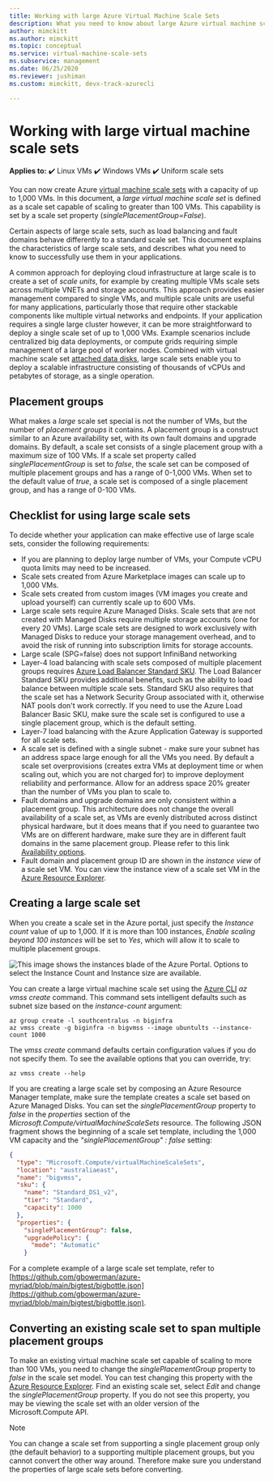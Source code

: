 ```yaml
---
title: Working with large Azure Virtual Machine Scale Sets
description: What you need to know about large Azure virtual machine scale sets in order to use them in your application.
author: mimckitt
ms.author: mimckitt
ms.topic: conceptual
ms.service: virtual-machine-scale-sets
ms.subservice: management
ms.date: 06/25/2020
ms.reviewer: jushiman
ms.custom: mimckitt, devx-track-azurecli

---
```

# Working with large virtual machine scale sets

**Applies to:** :heavy_check_mark: Linux VMs :heavy_check_mark: Windows VMs :heavy_check_mark: Uniform scale sets

You can now create Azure [virtual machine scale sets](./index.yml) with a capacity of up to 1,000 VMs. In this document, a _large virtual machine scale set_ is defined as a scale set capable of scaling to greater than 100 VMs. This capability is set by a scale set property (_singlePlacementGroup=False_). 

Certain aspects of large scale sets, such as load balancing and fault domains behave differently to a standard scale set. This document explains the characteristics of large scale sets, and describes what you need to know to successfully use them in your applications. 

A common approach for deploying cloud infrastructure at large scale is to create a set of _scale units_, for example by creating multiple VMs scale sets across multiple VNETs and storage accounts. This approach provides easier management compared to single VMs, and multiple scale units are useful for many applications, particularly those that require other stackable components like multiple virtual networks and endpoints. If your application requires a single large cluster however, it can be more straightforward to deploy a single scale set of up to 1,000 VMs. Example scenarios include centralized big data deployments, or compute grids requiring simple management of a large pool of worker nodes. Combined with virtual machine scale set [attached data disks](virtual-machine-scale-sets-attached-disks.md), large scale sets enable you to deploy a scalable infrastructure consisting of thousands of vCPUs and petabytes of storage, as a single operation.

## Placement groups 
What makes a _large_ scale set special is not the number of VMs, but the number of _placement groups_ it contains. A placement group is a construct similar to an Azure availability set, with its own fault domains and upgrade domains. By default, a scale set consists of a single placement group with a maximum size of 100 VMs. If a scale set property called _singlePlacementGroup_ is set to _false_, the scale set can be composed of multiple placement groups and has a range of 0-1,000 VMs. When set to the default value of _true_, a scale set is composed of a single placement group, and has a range of 0-100 VMs.

## Checklist for using large scale sets
To decide whether your application can make effective use of large scale sets, consider the following requirements:

- If you are planning to deploy large number of VMs, your Compute vCPU quota limits may need to be increased. 
- Scale sets created from Azure Marketplace images can scale up to 1,000 VMs.
- Scale sets created from custom images (VM images you create and upload yourself) can currently scale up to 600 VMs.
- Large scale sets require Azure Managed Disks. Scale sets that are not created with Managed Disks require multiple storage accounts (one for every 20 VMs). Large scale sets are designed to work exclusively with Managed Disks to reduce your storage management overhead, and to avoid the risk of running into subscription limits for storage accounts. 
- Large scale (SPG=false) does not support InfiniBand networking
- Layer-4 load balancing with scale sets composed of multiple placement groups requires [Azure Load Balancer Standard SKU](../load-balancer/load-balancer-overview.md). The Load Balancer Standard SKU provides additional benefits, such as the ability to load balance between multiple scale sets. Standard SKU also requires that the scale set has a Network Security Group associated with it, otherwise NAT pools don't work correctly. If you need to use the Azure Load Balancer Basic SKU, make sure the scale set is configured to use a single placement group, which is the default setting.
- Layer-7 load balancing with the Azure Application Gateway is supported for all scale sets.
- A scale set is defined with a single subnet - make sure your subnet has an address space large enough for all the VMs you need. By default a scale set overprovisions (creates extra VMs at deployment time or when scaling out, which you are not charged for) to improve deployment reliability and performance. Allow for an address space 20% greater than the number of VMs you plan to scale to.
- Fault domains and upgrade domains are only consistent within a placement group. This architecture does not change the overall availability of a scale set, as VMs are evenly distributed across distinct physical hardware, but it does means that if you need to guarantee two VMs are on different hardware, make sure they are in different fault domains in the same placement group. Please refer to this link [Availability options](../virtual-machines/availability.md). 
- Fault domain and placement group ID are shown in the _instance view_ of a scale set VM. You can view the instance view of a scale set VM in the [Azure Resource Explorer](https://resources.azure.com/).

## Creating a large scale set
When you create a scale set in the Azure portal, just specify the *Instance count* value of up to 1,000. If it is more than 100 instances, *Enable scaling beyond 100 instances* will be set to *Yes*, which will allow it to scale to multiple placement groups. 

![This image shows the instances blade of the Azure Portal. Options to select the Instance Count and Instance size are available.](./media/virtual-machine-scale-sets-placement-groups/portal-large-scale.png)

You can create a large virtual machine scale set using the [Azure CLI](https://github.com/Azure/azure-cli) _az vmss create_ command. This command sets intelligent defaults such as subnet size based on the _instance-count_ argument:

```azurecli
az group create -l southcentralus -n biginfra
az vmss create -g biginfra -n bigvmss --image ubuntults --instance-count 1000
```

The _vmss create_ command defaults certain configuration values if you do not specify them. To see the available options that you can override, try:

```azurecli
az vmss create --help
```

If you are creating a large scale set by composing an Azure Resource Manager template, make sure the template creates a scale set based on Azure Managed Disks. You can set the _singlePlacementGroup_ property to _false_ in the _properties_ section of the _Microsoft.Compute/virtualMachineScaleSets_ resource. The following JSON fragment shows the beginning of a scale set template, including the 1,000 VM capacity and the _"singlePlacementGroup" : false_ setting:

```json
{
  "type": "Microsoft.Compute/virtualMachineScaleSets",
  "location": "australiaeast",
  "name": "bigvmss",
  "sku": {
    "name": "Standard_DS1_v2",
    "tier": "Standard",
    "capacity": 1000
  },
  "properties": {
    "singlePlacementGroup": false,
    "upgradePolicy": {
      "mode": "Automatic"
    }
```

For a complete example of a large scale set template, refer to [https://github.com/gbowerman/azure-myriad/blob/main/bigtest/bigbottle.json](https://github.com/gbowerman/azure-myriad/blob/main/bigtest/bigbottle.json).

## Converting an existing scale set to span multiple placement groups
To make an existing virtual machine scale set capable of scaling to more than 100 VMs, you need to change the _singlePlacementGroup_ property to _false_ in the scale set model. You can test changing this property with the [Azure Resource Explorer](https://resources.azure.com/). Find an existing scale set, select _Edit_ and change the _singlePlacementGroup_ property. If you do not see this property, you may be viewing the scale set with an older version of the Microsoft.Compute API.

> [!NOTE]
> You can change a scale set from supporting a single placement group only (the default behavior) to a supporting multiple placement groups, but you cannot convert the other way around. Therefore make sure you understand the properties of large scale sets before converting.
